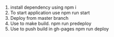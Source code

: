 1. install dependency using npm i 
2. To start application use npm run start
3. Deploy from master branch
4. Use to make build. npm run predeploy
5. Use to push build in gh-pages npm run deploy 

